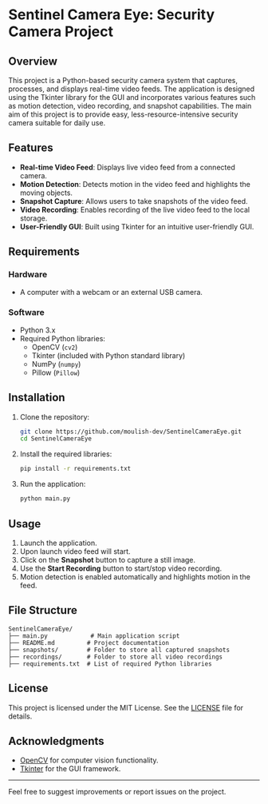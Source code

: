 # Sentinel Camera Eye: Security Camera Project

## Overview
This project is a Python-based security camera system that captures, processes, and displays real-time video feeds. The application is designed using the Tkinter library for the GUI and incorporates various features such as motion detection, video recording, and snapshot capabilities.
The main aim of this project is to provide easy, less-resource-intensive security camera suitable for daily use. 

## Features
- **Real-time Video Feed**: Displays live video feed from a connected camera.
- **Motion Detection**: Detects motion in the video feed and highlights the moving objects.
- **Snapshot Capture**: Allows users to take snapshots of the video feed.
- **Video Recording**: Enables recording of the live video feed to the local storage.
- **User-Friendly GUI**: Built using Tkinter for an intuitive user-friendly GUI.

## Requirements
### Hardware
- A computer with a webcam or an external USB camera.

### Software
- Python 3.x
- Required Python libraries:
  - OpenCV (`cv2`)
  - Tkinter (included with Python standard library)
  - NumPy (`numpy`)
  - Pillow (`Pillow`)

## Installation
1. Clone the repository:
   ```bash
   git clone https://github.com/moulish-dev/SentinelCameraEye.git
   cd SentinelCameraEye
   ```

2. Install the required libraries:
   ```bash
   pip install -r requirements.txt
   ```

3. Run the application:
   ```bash
   python main.py
   ```

## Usage
1. Launch the application.
2. Upon launch video feed will start.
3. Click on the **Snapshot** button to capture a still image.
4. Use the **Start Recording** button to start/stop video recording.
5. Motion detection is enabled automatically and highlights motion in the feed.

## File Structure
```
SentinelCameraEye/
├── main.py            # Main application script
├── README.md         # Project documentation
├── snapshots/        # Folder to store all captured snapshots
├── recordings/       # Folder to store all video recordings
├── requirements.txt  # List of required Python libraries
```
## License
This project is licensed under the MIT License. See the [LICENSE](LICENSE) file for details.


## Acknowledgments
- [OpenCV](https://opencv.org/) for computer vision functionality.
- [Tkinter](https://docs.python.org/3/library/tkinter.html) for the GUI framework.

---
Feel free to suggest improvements or report issues on the project.
